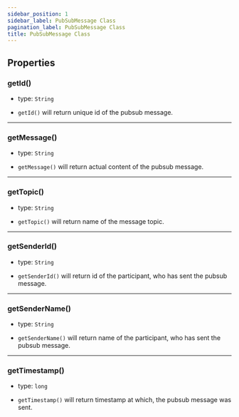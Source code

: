 ```yaml
---
sidebar_position: 1
sidebar_label: PubSubMessage Class
pagination_label: PubSubMessage Class
title: PubSubMessage Class
---
```


<div class="sdk-api-ref-only-h4">

## Properties

### getId()

- type: `String`

- `getId()` will return unique id of the pubsub message.

---

### getMessage()

- type: `String`

- `getMessage()` will return actual content of the pubsub message.

---

### getTopic()

- type: `String`

- `getTopic()` will return name of the message topic.

---

### getSenderId()

- type: `String`

- `getSenderId()` will return id of the participant, who has sent the pubsub message.

---

### getSenderName()

- type: `String`

- `getSenderName()` will return name of the participant, who has sent the pubsub message.

---

### getTimestamp()

- type: `long`

- `getTimestamp()` will return timestamp at which, the pubsub message was sent.

</div>
